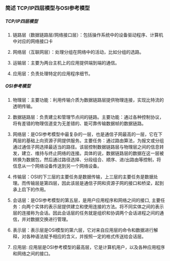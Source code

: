 ### 简述 TCP/IP四层模型与OSI参考模型

##### TCP/IP四层模型

1. 链路层（数据链路层/网络接口层）：包括操作系统中的设备驱动程序、计算机中对应的网络接口卡

2. 网络层（互联网层）：处理分组在网络中的活动，比如分组的选路。

3. 运输层：主要为两台主机上的应用提供端到端的通信。

4. 应用层：负责处理特定的应用程序细节。

##### OSI参考模型

1. 物理层：主要功能：利用传输介质为数据链路层提供物理连接，实现比特流的透明传输。

2. 数据链路层：负责建立和管理节点间的链路。主要功能：通过各种控制协议，将有差错的物理信道变为无差错的、能可靠传输数据帧的数据链路。

3. 网络层：是OSI参考模型中最复杂的一层，也是通信子网最高的一层，它在下两层的基础上向资源子网提供服务。主要任务：通过路由算法，为报文或分组通过通信子网选择最适当的路径。该层控制数据链路层与物理层之间的信息转发，建立、维持与终止网络的连接。具体的说，数据链路层的数据在这一层被转换为数据包，然后通过路径选择、分段组合、顺序、进/出路由等控制，将信息从一个网络设备传送到另一个网络设备。

4. 传输层：OSI的下三层的主要任务是数据传输，上三层的主要任务是数据处理。而传输层是第四层，因此该层是通信子网和资源子网的接口和桥梁，起到承上启下的作用。

5. 会话层：是OSI参考模型的第五层，是用户应用程序和网络之间的接口, 主要任务：向两个实体的表示层提供建立和使用连接的方法。将不同实体之间的表示层的连接称为会话。因此会话层的任务就是组织和协调两个会话进程之间的通信，并对数据交换进行管理。

6. 表示层：表示层是OSI模型的第六层，它对来自应用层的命令和数据进行解释，对各种语法赋予相应的含义，并按照一定的格式传送给会话层。

7. 应用层: 应用层是OSI参考模型的最高层，它是计算机用户，以及各种应用程序和网络之间的接口。
